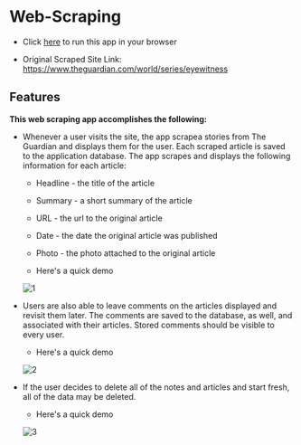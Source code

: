 # Web-Scraping

 * Click [here](https://serene-beyond-27591.herokuapp.com/) to run this app in your browser

 * Original Scraped Site Link: https://www.theguardian.com/world/series/eyewitness

## Features

**This web scraping app accomplishes the following:**

  * Whenever a user visits the site, the app scrapea stories from The Guardian and displays them for the user. Each scraped article is saved to the application database. The app scrapes and displays the following information for each article:

     * Headline - the title of the article

     * Summary - a short summary of the article

     * URL - the url to the original article

     * Date - the date the original article was published

     * Photo - the photo attached to the original article

     * Here's a quick demo

      ![1](https://github.com/kathrynherod/Week-18_Web-Scraping/blob/master/gifs/ex1.gif?raw=true)

  * Users are also able to leave comments on the articles displayed and revisit them later. The comments are saved to the database, as well, and associated with their articles. Stored comments should be visible to every user.

     * Here's a quick demo

      ![2](https://github.com/kathrynherod/Week-18_Web-Scraping/blob/master/gifs/ex2.gif?raw=true)

  * If the user decides to delete all of the notes and articles and start fresh, all of the data may be deleted. 

     * Here's a quick demo

      ![3](https://github.com/kathrynherod/Week-18_Web-Scraping/blob/master/gifs/ex3.gif?raw=true)

